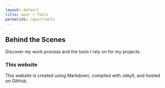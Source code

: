 ```yaml
---
layout: default
title: Gear + Tools
permalink: /gear+tools
---
```


## Behind the Scenes
Discover my work process and the tools I rely on for my projects.
### This website
This website is created using Markdown, compiled with Jekyll, and hosted on GitHub.